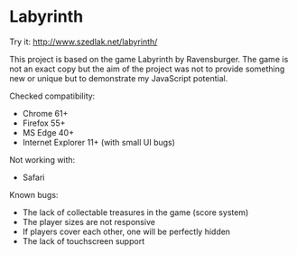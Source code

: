# Labyrinth

Try it:
http://www.szedlak.net/labyrinth/

This project is based on the game Labyrinth by Ravensburger. The game is not an exact copy but the aim of the project was not to provide something new or unique but to demonstrate my JavaScript potential.

Checked compatibility:
- Chrome 61+
- Firefox 55+
- MS Edge 40+
- Internet Explorer 11+ (with small UI bugs)

Not working with:
- Safari

Known bugs:
- The lack of collectable treasures in the game (score system)
- The player sizes are not responsive
- If players cover each other, one will be perfectly hidden
- The lack of touchscreen support
